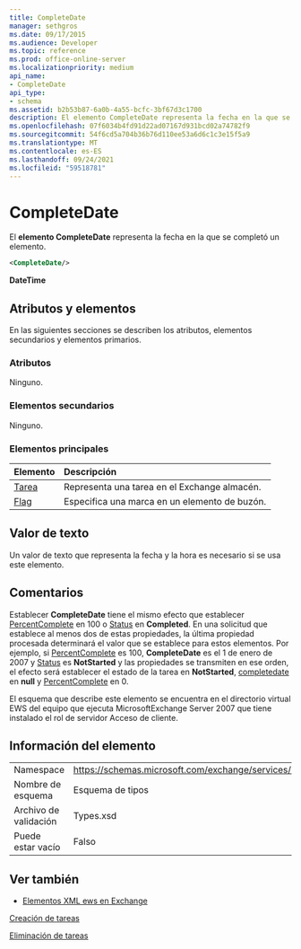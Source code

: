 ```yaml
---
title: CompleteDate
manager: sethgros
ms.date: 09/17/2015
ms.audience: Developer
ms.topic: reference
ms.prod: office-online-server
ms.localizationpriority: medium
api_name:
- CompleteDate
api_type:
- schema
ms.assetid: b2b53b87-6a0b-4a55-bcfc-3bf67d3c1700
description: El elemento CompleteDate representa la fecha en la que se completó un elemento.
ms.openlocfilehash: 07f6034b4fd91d22ad07167d931bcd02a74782f9
ms.sourcegitcommit: 54f6cd5a704b36b76d110ee53a6d6c1c3e15f5a9
ms.translationtype: MT
ms.contentlocale: es-ES
ms.lasthandoff: 09/24/2021
ms.locfileid: "59518781"
---
```

# <a name="completedate"></a>CompleteDate

El **elemento CompleteDate** representa la fecha en la que se completó un elemento. 
  
```xml
<CompleteDate/>
```

 **DateTime**
## <a name="attributes-and-elements"></a>Atributos y elementos

En las siguientes secciones se describen los atributos, elementos secundarios y elementos primarios.
  
### <a name="attributes"></a>Atributos

Ninguno.
  
### <a name="child-elements"></a>Elementos secundarios

Ninguno.
  
### <a name="parent-elements"></a>Elementos principales

|**Elemento**|**Descripción**|
|:-----|:-----|
|[Tarea](task.md) <br/> |Representa una tarea en el Exchange almacén.  <br/> |
|[Flag](flag.md) <br/> |Especifica una marca en un elemento de buzón.  <br/> |
   
## <a name="text-value"></a>Valor de texto

Un valor de texto que representa la fecha y la hora es necesario si se usa este elemento.
  
## <a name="remarks"></a>Comentarios

Establecer **CompleteDate** tiene el mismo efecto que establecer [PercentComplete](percentcomplete.md) en 100 o [Status](status.md) en **Completed**. En una solicitud que establece al menos dos de estas propiedades, la última propiedad procesada determinará el valor que se establece para estos elementos. Por ejemplo, si [PercentComplete](percentcomplete.md) es 100, **CompleteDate** es el 1 de enero de 2007 y [Status](status.md) es **NotStarted** y las propiedades se transmiten en ese orden, el efecto será establecer el estado de la tarea en **NotStarted**, [completedate](completedate.md) en **null** y [PercentComplete](percentcomplete.md) en 0. [](status.md) 
  
El esquema que describe este elemento se encuentra en el directorio virtual EWS del equipo que ejecuta MicrosoftExchange Server 2007 que tiene instalado el rol de servidor Acceso de cliente.
  
## <a name="element-information"></a>Información del elemento

|||
|:-----|:-----|
|Namespace  <br/> |https://schemas.microsoft.com/exchange/services/2006/types  <br/> |
|Nombre de esquema  <br/> |Esquema de tipos  <br/> |
|Archivo de validación  <br/> |Types.xsd  <br/> |
|Puede estar vacío  <br/> |Falso  <br/> |
   
## <a name="see-also"></a>Ver también



- [Elementos XML ews en Exchange](ews-xml-elements-in-exchange.md)


[Creación de tareas](https://msdn.microsoft.com/library/0ef97334-e8a0-4f67-a23a-dd9e2bbad49f%28Office.15%29.aspx)
  
[Eliminación de tareas](https://msdn.microsoft.com/library/a3d7e25f-8a35-4901-b1d9-d31f418ab340%28Office.15%29.aspx)

